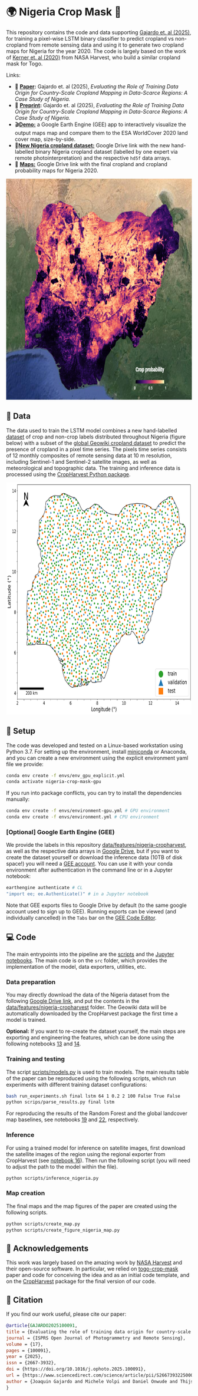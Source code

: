# :earth_africa: Nigeria Crop Mask :seedling:
This repository contains the code and data supporting [Gajardo et. al (2025)](https://www.sciencedirect.com/science/article/pii/S2667393225000109), for training a pixel-wise LSTM binary classifier to predict cropland vs non-cropland from remote sensing data and using it to generate two cropland maps for Nigeria for the year 2020. The code is largely based on the work of [Kerner et. al (2020)](https://arxiv.org/abs/2006.16866) from NASA Harvest, who build a similar cropland mask for Togo.

Links:
- :pencil: **[Paper](https://www.sciencedirect.com/science/article/pii/S2667393225000109):** Gajardo et. al (2025), *Evaluating the Role of Training Data Origin for Country-Scale Cropland Mapping in Data-Scarce Regions: A Case Study of Nigeria.*
- :pencil: **[Preprint](https://arxiv.org/abs/2312.10872):** Gajardo et. al (2025), *Evaluating the Role of Training Data Origin for Country-Scale Cropland Mapping in Data-Scarce Regions: A Case Study of Nigeria.*
- :clapper:**[Demo:](https://joaquingajardocastillo.users.earthengine.app/view/nigeria-cropland-maps)** a Google Earth Engine (GEE) app to interactively visualize the output maps map and compare them to the ESA WorldCover 2020 land cover map, size-by-side.
- :open_file_folder:**[New Nigeria cropland dataset:](https://drive.google.com/drive/folders/1rJhh-UMknwOH14O-RFWpNfIViveUgE_5?usp=drive_link)** Google Drive link with the new hand-labelled binary Nigeria cropland dataset (labelled by one expert via remote photointerpretation) and the respective `hd5f` data arrays.
- :eyes: **[Maps:](https://drive.google.com/drive/folders/10MO0rJZ66dHLTdHDP-kWi_Da8SpjDjNO?usp=sharing)** Google Drive link with the final cropland and cropland probability maps for Nigeria 2020.

<p align="center">
    <img src="assets/nigeria_cropland_probability_map_image.png" alt="Nigeria map" height="600px"/>
</p>

## :open_file_folder: Data
The data used to train the LSTM model combines a new hand-labelled [dataset]() of crop and non-crop labels distributed throughout Nigeria (figure below) with a subset of the [global Geowiki cropland dataset](https://doi.pangaea.de/10.1594/PANGAEA.873912) to predict the presence of cropland in a pixel time series. The pixels time series consists of 12 monthly composites of remote sensing data at 10 m resolution, including Sentinel-1 and Sentinel-2 satellite images, as well as meteorological and topographic data. The training and inference data is processed using the [CropHarvest Python package](https://github.com/nasaharvest/cropharvest).

<p align="center">
    <img src="assets/nigeria_dataset_splits_latest.png" alt="Nigeria map" height="630px"/>
</p>

## :hammer: Setup
The code was developed and tested on a Linux-based workstation using Python 3.7. For setting up the environment, install [miniconda](https://docs.conda.io/projects/miniconda/en/latest/) or Anaconda, and you can create a new environment using the explicit environment yaml file we provide:
```bash
conda env create -f envs/env_gpu_explicit.yml
conda activate nigeria-crop-mask-gpu
```

If you run into package conflicts, you can try to install the dependencies manually:
```bash
conda env create -f envs/environment-gpu.yml # GPU environment
conda env create -f envs/environment.yml # CPU environment
```
### [Optional] Google Earth Engine (GEE)

We provide the labels in this repository [data/features/nigeria-cropharvest](data/features/nigeria-cropharvest/), as well as the respective data arrays in [Google Drive](https://drive.google.com/drive/folders/1rJhh-UMknwOH14O-RFWpNfIViveUgE_5?usp=drive_link), but if you want to create the dataset yourself or download the inference data (10TB of disk space!) you will need a [GEE account](https://code.earthengine.google.com/register). You can use it with your conda environment after authentication in the command line or in a Jupyter notebook:

```bash
earthengine authenticate # CL
"import ee; ee.Authenticate()" # in a Jupyter notebook
```

Note that GEE exports files to Google Drive by default (to the same google account used to sign up to GEE).
Running exports can be viewed (and individually cancelled) in the `Tabs` bar on the [GEE Code Editor](https://code.earthengine.google.com/).

## :computer: Code

The main entrypoints into the pipeline are the [scripts](scripts) and the [Jupyter notebooks](notebooks/). The main code is on the `src` folder, which provides the implementation of the model, data exporters, utilities, etc.

### Data preparation
You may directly download the data of the Nigeria dataset from the following [Google Drive link](https://drive.google.com/drive/folders/1rJhh-UMknwOH14O-RFWpNfIViveUgE_5?usp=drive_link), and put the contents in the [data/features/nigeria-cropharvest](data/features/nigeria-cropharvest/) folder. The Geowiki data will be automatically downloaded by the CropHarvest package the first time a model is trained.

**Optional:** If you want to re-create the dataset yourself, the main steps are exporting and engineering the features, which can be done using the following notebooks [13](notebooks/13_cropharvest_sentinel1.ipynb) and [14](notebooks/14_cropharvest_sentinel1_engineer_nigeria.ipynb).


### Training and testing
The script [scripts/models.py](scripts/models.py) is used to train models. The main results table of the paper can be reproduced using the following scripts, which run experiments with different training dataset configurations:

```bash
bash run_experiments.sh final lstm 64 1 0.2 2 100 False True False
python scrips/parse_results.py final lstm
```
For reproducing the results of the Random Forest and the global landcover map baselines, see notebooks [19](./notebooks/19_cropharvest_sentinel1_reimplementation%20RF_benchmark.ipynb) and [22](./notebooks/22_cropharvest_sentinel1_GEE_landcover_maps_benchmark.ipynb), respectively.


### Inference
For using a trained model for inference on satellite images, first download the satellite images of the region using the regional exporter from CropHarvest (see [notebook 16](notebooks/16_cropharvest_sentinel1_export_region_nigeria.ipynb)). Then run the following script (you will need to adjust the path to the model within the file).

```bash
python scripts/inference_nigeria.py
```
### Map creation
The final maps and the map figures of the paper are created using the following scripts.
```bash
python scripts/create_map.py
python scripts/create_figure_nigeria_map.py
```


## :pray: Acknowledgements
This work was largely based on the amazing work by [NASA Harvest](https://nasaharvest.org/) and their open-source software. In particular, we relied on [togo-crop-mask](https://github.com/nasaharvest/togo-crop-mask) paper and code for conceiving the idea and as an initial code template, and on the [CropHarvest](https://github.com/nasaharvest/cropharvest) package for the final version of our code.

## :bookmark_tabs: Citation

If you find our work useful, please cite our paper:
    
```bibtex
@article{GAJARDO2025100091,
title = {Evaluating the role of training data origin for country-scale cropland mapping in data-scarce regions: A case study of Nigeria},
journal = {ISPRS Open Journal of Photogrammetry and Remote Sensing},
volume = {17},
pages = {100091},
year = {2025},
issn = {2667-3932},
doi = {https://doi.org/10.1016/j.ophoto.2025.100091},
url = {https://www.sciencedirect.com/science/article/pii/S2667393225000109},
author = {Joaquin Gajardo and Michele Volpi and Daniel Onwude and Thijs Defraeye},
}
```
